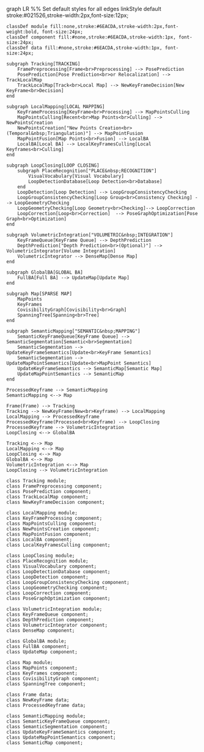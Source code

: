 graph LR
    %% Set default styles for all edges
    linkStyle default stroke:#021526,stroke-width:2px,font-size:12px;

    classDef module fill:none,stroke:#6EACDA,stroke-width:2px,font-weight:bold, font-size:24px;
    classDef component fill:#none,stroke:#6EACDA,stroke-width:1px, font-size:24px;  
    classDef data fill:#none,stroke:#6EACDA,stroke-width:1px, font-size:24px;

    subgraph Tracking[TRACKING]
        FramePreprocessing[Frame<br>Preprocessing] --> PosePrediction
        PosePrediction[Pose Prediction<br>or Relocalization] --> TrackLocalMap
        TrackLocalMap[Track<br>Local Map] --> NewKeyFrameDecision[New KeyFrame<br>Decision] 
    end
        
    subgraph LocalMapping[LOCAL MAPPING]
        KeyFrameProcessing[KeyFrame<br>Processing] --> MapPointsCulling
        MapPointsCulling[Recent<br>Map Points<br>Culling] --> NewPointsCreation
        NewPointsCreation["New Points Creation<br>(Temporal&nbsp;Triangulation)"] --> MapPointFusion
        MapPointFusion[Map Points<br>Fusion] --> LocalBA
        LocalBA[Local BA] --> LocalKeyFramesCulling[Local Keyframes<br>Culling]
    end
    
    subgraph LoopClosing[LOOP CLOSING]
        subgraph PlaceRecognition["PLACE&nbsp;RECOGNITION"]
            VisualVocabulary[Visual Vocabulary] 
            LoopDetectionDatabase[Loop Detection<br>Database]
        end
        LoopDetection[Loop Detection] --> LoopGroupConsistencyChecking
        LoopGroupConsistencyChecking[Loop Group<br>Consistency Checking] --> LoopGeometryChecking
        LoopGeometryChecking[Loop Geometry<br>Checking]--> LoopCorrection
        LoopCorrection[Loop<br>Correction]  --> PoseGraphOptimization[Pose Graph<br>Optimization]      
    end

    subgraph VolumetricIntegration["VOLUMETRIC&nbsp;INTEGRATION"]
        KeyFrameQueue[KeyFrame Queue] --> DepthPrediction
        DepthPrediction["Depth Prediction<br>(Optional)"] --> VolumetricIntegrator[Volume Integration] 
        VolumetricIntegrator --> DenseMap[Dense Map]
    end    

    subgraph GlobalBA[GLOBAL BA]
        FullBA[Full BA] --> UpdateMap[Update Map] 
    end
    
    subgraph Map[SPARSE MAP]
        MapPoints
        KeyFrames
        CovisibilityGraph[Covisibility<br>Graph]
        SpanningTree[Spanning<br>Tree]
    end

    subgraph SemanticMapping["SEMANTIC&nbsp;MAPPING"]
        SemanticKeyFrameQueue[KeyFrame Queue] --> SemanticSegmentation[Semantic<br>Segmentation]
        SemanticSegmentation --> UpdateKeyFrameSemantics[Update<br>KeyFrame Semantics]
        SemanticSegmentation --> UpdateMapPointSemantics[Update<br>MapPoint Semantics]
        UpdateKeyFrameSemantics --> SemanticMap[Semantic Map]
        UpdateMapPointSemantics --> SemanticMap
    end

    ProcessedKeyframe --> SemanticMapping
    SemanticMapping <--> Map

    Frame(Frame) --> Tracking 
    Tracking --> NewKeyFrame(New<br>Keyframe) --> LocalMapping
    LocalMapping --> ProcessedKeyframe
    ProcessedKeyframe(Processed<br>Keyframe) --> LoopClosing
    ProcessedKeyframe --> VolumetricIntegration
    LoopClosing <--> GlobalBA

    Tracking <--> Map
    LocalMapping <--> Map
    LoopClosing <--> Map 
    GlobalBA <--> Map
    VolumetricIntegration <--> Map
    LoopClosing --> VolumetricIntegration

    class Tracking module;
    class FramePreprocessing component;
    class PosePrediction component;
    class TrackLocalMap component;
    class NewKeyFrameDecision component;

    class LocalMapping module;
    class KeyFrameProcessing component;
    class MapPointsCulling component;
    class NewPointsCreation component;
    class MapPointFusion component;
    class LocalBA component;
    class LocalKeyFramesCulling component;
    
    class LoopClosing module;
    class PlaceRecognition module;
    class VisualVocabulary component;
    class LoopDetectionDatabase component;
    class LoopDetection component;
    class LoopGroupConsistencyChecking component;
    class LoopGeometryChecking component;
    class LoopCorrection component;
    class PoseGraphOptimization component;
    
    class VolumetricIntegration module;
    class KeyFrameQueue component;
    class DepthPrediction component;
    class VolumetricIntegrator component;
    class DenseMap component;
    
    class GlobalBA module;
    class FullBA component;
    class UpdateMap component;
    
    class Map module;
    class MapPoints component;
    class KeyFrames component;
    class CovisibilityGraph component;
    class SpanningTree component;
    
    class Frame data;
    class NewKeyFrame data;
    class ProcessedKeyframe data;

    class SemanticMapping module;
    class SemanticKeyFrameQueue component;
    class SemanticSegmentation component;
    class UpdateKeyFrameSemantics component;
    class UpdateMapPointSemantics component;
    class SemanticMap component;
